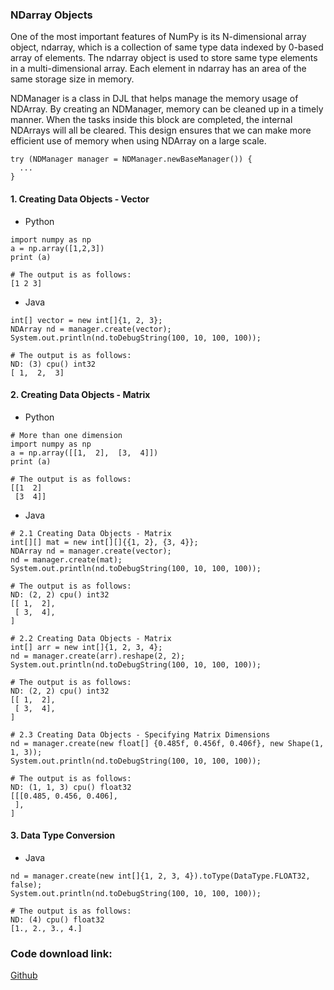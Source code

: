 
### NDarray Objects

One of the most important features of NumPy is its N-dimensional array object, ndarray, which is a collection of same type data indexed by 0-based array of elements.
The ndarray object is used to store same type elements in a multi-dimensional array.
Each element in ndarray has an area of the same storage size in memory.

NDManager is a class in DJL that helps manage the memory usage of NDArray. By creating an NDManager, memory can be cleaned up in a timely manner. When the tasks inside this block are completed, the internal NDArrays will all be cleared. This design ensures that we can make more efficient use of memory when using NDArray on a large scale.

 
```text
try (NDManager manager = NDManager.newBaseManager()) {
  ...
}
```

#### 1. Creating Data Objects - Vector
- Python
```text
import numpy as np 
a = np.array([1,2,3])  
print (a)

# The output is as follows:
[1 2 3]
```

- Java
```text
int[] vector = new int[]{1, 2, 3};
NDArray nd = manager.create(vector);
System.out.println(nd.toDebugString(100, 10, 100, 100));

# The output is as follows:
ND: (3) cpu() int32
[ 1,  2,  3]
```

#### 2. Creating Data Objects - Matrix
- Python
```text
# More than one dimension
import numpy as np 
a = np.array([[1,  2],  [3,  4]])  
print (a)

# The output is as follows:
[[1  2] 
 [3  4]]
```

- Java
```text
# 2.1 Creating Data Objects - Matrix
int[][] mat = new int[][]{{1, 2}, {3, 4}};
NDArray nd = manager.create(vector);
nd = manager.create(mat);
System.out.println(nd.toDebugString(100, 10, 100, 100));

# The output is as follows:
ND: (2, 2) cpu() int32
[[ 1,  2],
 [ 3,  4],
]

# 2.2 Creating Data Objects - Matrix
int[] arr = new int[]{1, 2, 3, 4};
nd = manager.create(arr).reshape(2, 2);
System.out.println(nd.toDebugString(100, 10, 100, 100));

# The output is as follows:
ND: (2, 2) cpu() int32
[[ 1,  2],
 [ 3,  4],
]

# 2.3 Creating Data Objects - Specifying Matrix Dimensions
nd = manager.create(new float[] {0.485f, 0.456f, 0.406f}, new Shape(1, 1, 3));
System.out.println(nd.toDebugString(100, 10, 100, 100));

# The output is as follows:
ND: (1, 1, 3) cpu() float32
[[[0.485, 0.456, 0.406],
 ],
]
```

#### 3. Data Type Conversion
- Java
```text
nd = manager.create(new int[]{1, 2, 3, 4}).toType(DataType.FLOAT32, false);
System.out.println(nd.toDebugString(100, 10, 100, 100));

# The output is as follows:
ND: (4) cpu() float32
[1., 2., 3., 4.]
```

### Code download link: 
[Github](https://github.com/mymagicpower/AIAS/blob/main/0_tutorials/ndarray_lessons/src/main/java/me/aias/example/No1BasicExample.java)    



